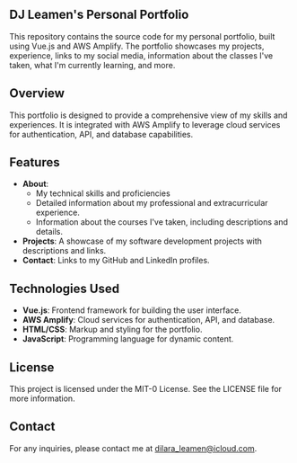 ## DJ Leamen's Personal Portfolio

This repository contains the source code for my personal portfolio, built using Vue.js and AWS Amplify. The portfolio showcases my projects, experience, links to my social media, information about the classes I've taken, what I'm currently learning, and more.

## Overview

This portfolio is designed to provide a comprehensive view of my skills and experiences. It is integrated with AWS Amplify to leverage cloud services for authentication, API, and database capabilities.

## Features
- **About**: 
    - My technical skills and proficiencies
    - Detailed information about my professional and extracurricular experience.
    - Information about the courses I've taken, including descriptions and details.
- **Projects**: A showcase of my software development projects with descriptions and links.
- **Contact**: Links to my GitHub and LinkedIn profiles.

## Technologies Used

- **Vue.js**: Frontend framework for building the user interface.
- **AWS Amplify**: Cloud services for authentication, API, and database.
- **HTML/CSS**: Markup and styling for the portfolio.
- **JavaScript**: Programming language for dynamic content.

## License

This project is licensed under the MIT-0 License. See the LICENSE file for more information.

## Contact

For any inquiries, please contact me at [dilara_leamen@icloud.com](mailto:dilara_leamen@icloud.com).
